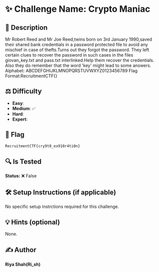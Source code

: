 # ✨ Challenge Name: **Crypto Maniac**

## 📜 Description
Mr Robert Reed and Mr Joe Reed,twins born on 3rd January 1990,saved their shared bank credentials in a password protected file to avoid any mischief in case of thefts.Turns out they forgot the password.
They left certain clues to recover the password in such cases in the files giovan_key.txt and pass.txt interlinked.Help them recover the credentials.
Also they do remember that the word 'key' might lead to some answers.
Alphabet: ABCDEFGHIJKLMNOPQRSTUVWXYZ0123456789
Flag Format:RecruitmentCTF{}


## ⚖️ Difficulty
- **Easy**: 
- **Medium**: ✅
- **Hard**: 
- **Expert**: 

## 🚩 Flag
`RecruitmentCTF{cry9t0_ex910r4ti0n}`

## 🔍 Is Tested
**Status:** ❌ False

## 🛠️ Setup Instructions (if applicable)
No specific setup instrctions required for this challenge.

## 💡 Hints (optional)
None.

## ✍️ Author
**Riya Shah(Ri_sh)**
